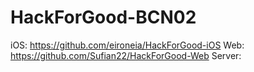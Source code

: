 # HackForGood-BCN02

iOS: https://github.com/eironeia/HackForGood-iOS
Web: https://github.com/Sufian22/HackForGood-Web
Server: 
